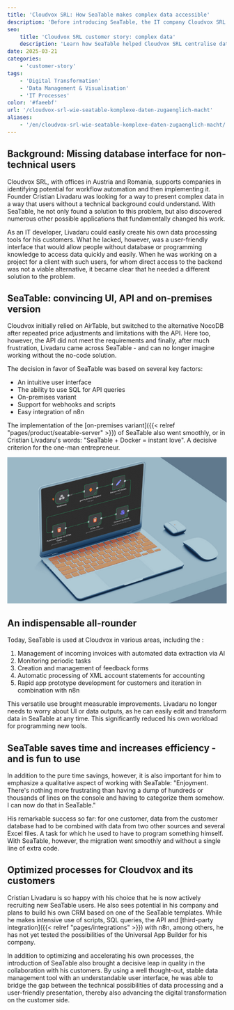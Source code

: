 ```yaml
---
title: 'Cloudvox SRL: How SeaTable makes complex data accessible'
description: 'Before introducing SeaTable, the IT company Cloudvox SRL used Excel and various other systems. It turned out that a central point for data collection was missing - a place where data could not only be stored but also made accessible to others and at the same time serve as a backend for its own tools.'
seo:
    title: 'Cloudvox SRL customer story: complex data'
    description: 'Learn how SeaTable helped Cloudvox SRL centralise data storage and accelerate collaborative working'
date: 2025-03-21
categories:
    - 'customer-story'
tags:
    - 'Digital Transformation'
    - 'Data Management & Visualisation'
    - 'IT Processes'
color: '#faeebf'
url: '/cloudvox-srl-wie-seatable-komplexe-daten-zugaenglich-macht'
aliases:
    - '/en/cloudvox-srl-wie-seatable-komplexe-daten-zugaenglich-macht/'
---
```


## Background: Missing database interface for non-technical users

Cloudvox SRL, with offices in Austria and Romania, supports companies in identifying potential for workflow automation and then implementing it. Founder Cristian Livadaru was looking for a way to present complex data in a way that users without a technical background could understand. With SeaTable, he not only found a solution to this problem, but also discovered numerous other possible applications that fundamentally changed his work.

As an IT developer, Livadaru could easily create his own data processing tools for his customers. What he lacked, however, was a user-friendly interface that would allow people without database or programming knowledge to access data quickly and easily. When he was working on a project for a client with such users, for whom direct access to the backend was not a viable alternative, it became clear that he needed a different solution to the problem.

## SeaTable: convincing UI, API and on-premises version

Cloudvox initially relied on AirTable, but switched to the alternative NocoDB after repeated price adjustments and limitations with the API. Here too, however, the API did not meet the requirements and finally, after much frustration, Livadaru came across SeaTable - and can no longer imagine working without the no-code solution.

The decision in favor of SeaTable was based on several key factors:

- An intuitive user interface
- The ability to use SQL for API queries
- On-premises variant
- Support for webhooks and scripts
- Easy integration of n8n

The implementation of the [on-premises variant]({{< relref "pages/product/seatable-server" >}}) of SeaTable also went smoothly, or in Cristian Livadaru's words: "SeaTable + Docker = instant love". A decisive criterion for the one-man entrepreneur.

![Taplet with graphics](Cloudvox_n8n-Integration.jpg)

## An indispensable all-rounder

Today, SeaTable is used at Cloudvox in various areas, including the :

1. Management of incoming invoices with automated data extraction via AI
1. Monitoring periodic tasks
1. Creation and management of feedback forms
1. Automatic processing of XML account statements for accounting
1. Rapid app prototype development for customers and iteration in combination with n8n

This versatile use brought measurable improvements. Livadaru no longer needs to worry about UI or data outputs, as he can easily edit and transform data in SeaTable at any time. This significantly reduced his own workload for programming new tools.

## SeaTable saves time and increases efficiency - and is fun to use

In addition to the pure time savings, however, it is also important for him to emphasize a qualitative aspect of working with SeaTable: "Enjoyment. There's nothing more frustrating than having a dump of hundreds or thousands of lines on the console and having to categorize them somehow. I can now do that in SeaTable."

His remarkable success so far: for one customer, data from the customer database had to be combined with data from two other sources and several Excel files. A task for which he used to have to program something himself. With SeaTable, however, the migration went smoothly and without a single line of extra code.

## Optimized processes for Cloudvox and its customers

Cristian Livadaru is so happy with his choice that he is now actively recruiting new SeaTable users. He also sees potential in his company and plans to build his own CRM based on one of the SeaTable templates. While he makes intensive use of scripts, SQL queries, the API and [third-party integration]({{< relref "pages/integrations" >}}) with n8n, among others, he has not yet tested the possibilities of the Universal App Builder for his company.

In addition to optimizing and accelerating his own processes, the introduction of SeaTable also brought a decisive leap in quality in the collaboration with his customers. By using a well thought-out, stable data management tool with an understandable user interface, he was able to bridge the gap between the technical possibilities of data processing and a user-friendly presentation, thereby also advancing the digital transformation on the customer side.
